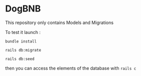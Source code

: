 # DogBNB

This repository only contains Models and Migrations

To test it launch :

`bundle install`

`rails db:migrate`

`rails db:seed`

then you can access the elements of the database with `rails c`
